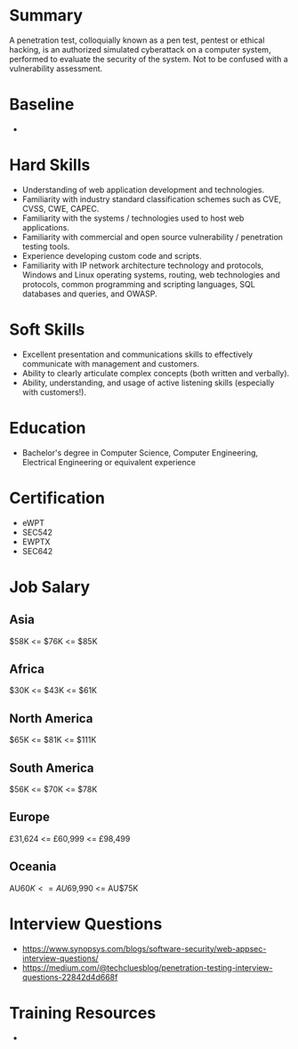 # Summary

A penetration test, colloquially known as a pen test, pentest or ethical hacking, is an authorized simulated cyberattack on a computer system, performed to evaluate the security of the system. Not to be confused with a vulnerability assessment.

# Baseline

-

# Hard Skills

- Understanding of web application development and technologies.
- Familiarity with industry standard classification schemes such as CVE, CVSS, CWE, CAPEC.
- Familiarity with the systems / technologies used to host web applications.
- Familiarity with commercial and open source vulnerability / penetration testing tools.
- Experience developing custom code and scripts.
- Familiarity with IP network architecture technology and protocols, Windows and Linux operating systems, routing, web technologies and protocols, common programming and scripting languages, SQL databases and queries, and OWASP.

# Soft Skills

- Excellent presentation and communications skills to effectively communicate with management and customers.
- Ability to clearly articulate complex concepts (both written and verbally).
- Ability, understanding, and usage of active listening skills (especially with customers!).

# Education

- Bachelor's degree in Computer Science, Computer Engineering, Electrical Engineering or equivalent experience

# Certification

- eWPT
- SEC542
- EWPTX
- SEC642

# Job Salary

## Asia

$58K <= $76K <= $85K

## Africa

$30K <= $43K <= $61K

## North America

$65K <= $81K <= $111K

## South America

$56K <= $70K <= $78K

## Europe

£31,624 <= £60,999 <= £98,499

## Oceania

AU$60K <= AU$69,990 <= AU$75K

# Interview Questions

- https://www.synopsys.com/blogs/software-security/web-appsec-interview-questions/
- https://medium.com/@techcluesblog/penetration-testing-interview-questions-22842d4d668f

# Training Resources

-
